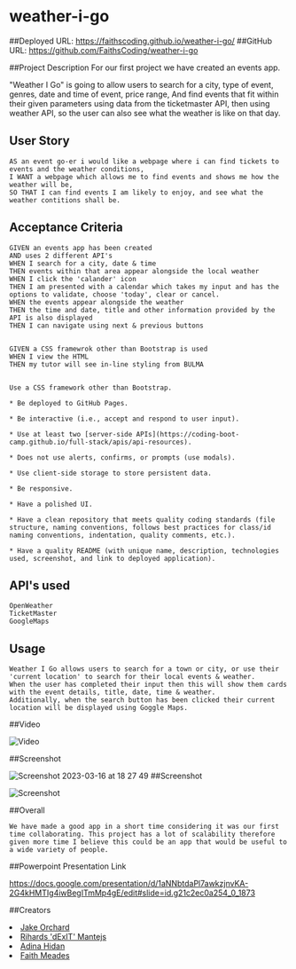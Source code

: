 # weather-i-go

##Deployed URL: https://faithscoding.github.io/weather-i-go/
##GitHub URL: https://github.com/FaithsCoding/weather-i-go

##Project Description
For our first project we have created an events app. 

"Weather I Go" is going to allow users to search for a city, type of event, genres, date and time of event, price range, And find events that fit within their given parameters using data from the ticketmaster API, then using weather API, so the user can also see what the weather is like on that day.

## User Story
```
AS an event go-er i would like a webpage where i can find tickets to events and the weather conditions,
I WANT a webpage which allows me to find events and shows me how the weather will be,
SO THAT I can find events I am likely to enjoy, and see what the weather contitions shall be.
```

## Acceptance Criteria
```
GIVEN an events app has been created
AND uses 2 different API's
WHEN I search for a city, date & time 
THEN events within that area appear alongside the local weather 
WHEN I click the 'calander' icon 
THEN I am presented with a calendar which takes my input and has the options to validate, choose 'today', clear or cancel. 
WHEN the events appear alongside the weather
THEN the time and date, title and other information provided by the API is also displayed
THEN I can navigate using next & previous buttons


GIVEN a CSS framewrok other than Bootstrap is used
WHEN I view the HTML
THEN my tutor will see in-line styling from BULMA


Use a CSS framework other than Bootstrap.

* Be deployed to GitHub Pages.

* Be interactive (i.e., accept and respond to user input).

* Use at least two [server-side APIs](https://coding-boot-camp.github.io/full-stack/apis/api-resources).

* Does not use alerts, confirms, or prompts (use modals).

* Use client-side storage to store persistent data.

* Be responsive.

* Have a polished UI.

* Have a clean repository that meets quality coding standards (file structure, naming conventions, follows best practices for class/id naming conventions, indentation, quality comments, etc.).

* Have a quality README (with unique name, description, technologies used, screenshot, and link to deployed application).
```
## API's used
```
OpenWeather
TicketMaster
GoogleMaps
```

## Usage
```
Weather I Go allows users to search for a town or city, or use their 'current location' to search for their local events & weather. 
When the user has completed their input then this will show them cards with the event details, title, date, time & weather.
Additionally, when the search button has been clicked their current location will be displayed using Goggle Maps. 
```

##Video

![Video](https://youtu.be/iKOcCV_ZBFY)

##Screenshot

![Screenshot 2023-03-16 at 18 27 49](https://user-images.githubusercontent.com/122907573/225718337-590da48d-7040-4da2-a10b-acad6bb5553c.png)
##Screenshot

![Screenshot](example.gif)


##Overall
```
We have made a good app in a short time considering it was our first time collaborating. This project has a lot of scalability therefore given more time I believe this could be an app that would be useful to a wide variety of people. 
```

##Powerpoint Presentation Link

https://docs.google.com/presentation/d/1aNNbtdaPl7awkzjnvKA-2G4kHMTIg4iwBegITmMp4gE/edit#slide=id.g21c2ec0a254_0_1873

##Creators
          <li><a href="https://github.com/Jake-Orch">Jake Orchard</a></li>
          <li><a href="https://github.com/dexit">Rihards 'dExIT' Mantejs</a></li>
          <li><a href="https://github.com/Adinahidan">Adina Hidan</a></li>
          <li><a href="https://github.com/FaithsCoding">Faith Meades</a></li>

